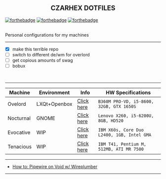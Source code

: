 <h2 align="center">CZARHEX DOTFILES</h2>

[![forthebadge](https://forthebadge.com/images/badges/compatibility-club-penguin.svg)](https://forthebadge.com) 
[![forthebadge](https://forthebadge.com/images/badges/just-plain-nasty.svg)](https://forthebadge.com) 
[![forthebadge](https://forthebadge.com/images/badges/built-with-swag.svg)](https://forthebadge.com) 

<br/>
Personal configurations for my machines    
<br/>

** **

- [x] make this terrible repo
- [ ] switch to different de/wm for overlord
- [ ] get copious amounts of swag
- [ ] bobux
<br/>

** **

| Machine | Environment | Info | HW Specifications |
| --- | --- | --- | --- |
| Ovelord | LXQt+Openbox | [Click here](https://github.com/czarhex/dotfiles/blob/main/OVERLORD.md) | `B360M PRO-VD, i5-8600, 32GB, GTX 1650S` |
| Nocturnal | GNOME | [Click here](https://github.com/czarhex/dotfiles/blob/main/NOCTURNAL.md) | `Lenovo X260, i5-6200U, 8GB, HD520` |
| Evocative | WIP | [Click here](https://www.youtube.com/watch?v=dQw4w9WgXcQ) | `IBM X60s, Core Duo L2400, 1GB, Intel GMA` |
| Tenacious | WIP | [Click here](https://www.youtube.com/watch?v=dQw4w9WgXcQ) | `IBM T41, Pentium M, 512MB, ATI MR 7500` |

** **

* [How to: Pipewire on Void w/ Wireplumber](https://github.com/czarhex/dotfiles/blob/main/PIPEVOID.md)

** **
